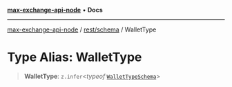 [**max-exchange-api-node**](../../../README.md) • **Docs**

***

[max-exchange-api-node](../../../modules.md) / [rest/schema](../README.md) / WalletType

# Type Alias: WalletType

> **WalletType**: `z.infer`\<*typeof* [`WalletTypeSchema`](../variables/WalletTypeSchema.md)\>
